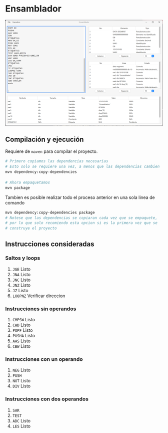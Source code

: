 # Ensamblador

![Ensamblador](Preview_01.png)

## Compilación y ejecución
Requiere de `maven` para compilar el proyecto.

```bash
# Primero copiamos las dependencias necesarias 
# Esto solo se requiere una vez, a menos que las dependencias cambien
mvn dependency:copy-dependencies

# Ahora empaquetamos
mvn package
```

Tambien es posible realizar todo el proceso anterior en una sola linea de comando
```bash
mvn dependency:copy-dependencies package
# Notese que las dependencias se copiaran cada vez que se empaquete,
# por lo que solo recomiendo esta opcion si es la primera vez que se 
# construye el proyecto
```

## Instrucciones consideradas

### Saltos y loops
1. `JGE` Listo
2. `JNA` Listo
3. `JNC` Listo
4. `JNZ` Listo
5. `JZ` Listo
6. `LOOPNZ` Verificar direccion

### Instrucciones sin operandos
1. `CMPSW` Listo
2. `CWD` Listo
3. `POPF` Listo
4. `PUSHA` Listo
5. `AAS` Listo
6. `CBW` Listo

### Instrucciones con un operando
1. `NEG` Listo
2. `PUSH`
3. `NOT` Listo
4. `DIV` Listo

### Instrucciones con dos operandos
1. `SAR`
2. `TEST`
3. `ADC` Listo
4. `LES` Listo


